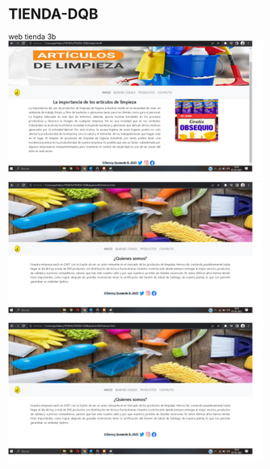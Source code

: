 # TIENDA-DQB
web tienda 3b
![](https://github.com/lordaesqueba/TIENDA-DQB/blob/main/Tienda%20inicio.png)
![](https://github.com/lordaesqueba/TIENDA-DQB/blob/main/Tienda-quienes%20somos.png)
![](https://github.com/lordaesqueba/TIENDA-DQB/blob/main/Tienda-Productos.png)


